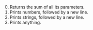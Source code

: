 0. Returns the sum of all its parameters.
1. Prints numbers, followed by a new line.
2. Prints strings, followed by a new line.
3. Prints anything.
